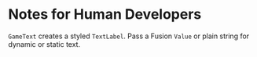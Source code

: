# Notes for Human Developers

`GameText` creates a styled `TextLabel`. Pass a Fusion `Value` or plain string for dynamic or static text.
